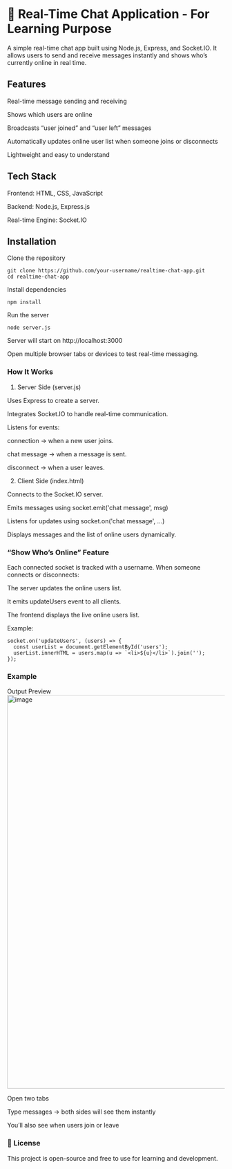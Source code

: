 # 💬 Real-Time Chat Application - For Learning Purpose

A simple real-time chat app built using Node.js, Express, and Socket.IO.
It allows users to send and receive messages instantly and shows who’s currently online in real time.

## Features

Real-time message sending and receiving

Shows which users are online

Broadcasts “user joined” and “user left” messages

Automatically updates online user list when someone joins or disconnects

Lightweight and easy to understand

## Tech Stack

Frontend: HTML, CSS, JavaScript

Backend: Node.js, Express.js

Real-time Engine: Socket.IO

## Installation

Clone the repository
```
git clone https://github.com/your-username/realtime-chat-app.git
cd realtime-chat-app
```

Install dependencies
```
npm install
```

Run the server
```
node server.js
```

Server will start on
 http://localhost:3000

Open multiple browser tabs or devices to test real-time messaging.

###  How It Works
1. Server Side (server.js)

Uses Express to create a server.

Integrates Socket.IO to handle real-time communication.

Listens for events:

connection → when a new user joins.

chat message → when a message is sent.

disconnect → when a user leaves.

2. Client Side (index.html)

Connects to the Socket.IO server.

Emits messages using socket.emit('chat message', msg)

Listens for updates using socket.on('chat message', ...)

Displays messages and the list of online users dynamically.

###  “Show Who’s Online” Feature

Each connected socket is tracked with a username.
When someone connects or disconnects:

The server updates the online users list.

It emits updateUsers event to all clients.

The frontend displays the live online users list.

Example:
```
socket.on('updateUsers', (users) => {
  const userList = document.getElementById('users');
  userList.innerHTML = users.map(u => `<li>${u}</li>`).join('');
});
```
 

 ### Example
 Output Preview
<img width="1918" height="911" alt="image" src="https://github.com/user-attachments/assets/8d7a61d0-473b-4d27-bdd8-fdc692229ae6" />

Open two tabs

Type messages → both sides will see them instantly

You’ll also see when users join or leave

### 📜 License

This project is open-source and free to use for learning and development.
